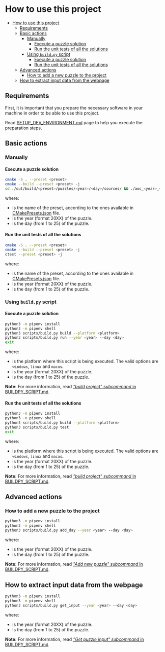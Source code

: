 # How to use this project

- [How to use this project](#how-to-use-this-project)
  - [Requirements](#requirements)
  - [Basic actions](#basic-actions)
    - [Manually](#manually)
      - [Execute a puzzle solution](#execute-a-puzzle-solution)
      - [Run the unit tests of all the solutions](#run-the-unit-tests-of-all-the-solutions)
    - [Using `build.py` script](#using-buildpy-script)
      - [Execute a puzzle solution](#execute-a-puzzle-solution-1)
      - [Run the unit tests of all the solutions](#run-the-unit-tests-of-all-the-solutions-1)
  - [Advanced actions](#advanced-actions)
    - [How to add a new puzzle to the project](#how-to-add-a-new-puzzle-to-the-project)
  - [How to extract input data from the webpage](#how-to-extract-input-data-from-the-webpage)

## Requirements

First, it is important that you prepare the necessary software in your machine in order to be able to use this project.

Read [SETUP_DEV_ENVIRONMENT.md](./SETUP_DEV_ENVIRONMENT.md) page to help you execute the preparation steps.

## Basic actions

### Manually

#### Execute a puzzle solution

```bash
cmake -S . --preset <preset>
cmake --build --preset <preset> -j
cd ./out/build/<preset>/puzzles/<year>/<day>/sources/ && ./aoc_<year>_<day>
```

where:
* <preset> is the name of the preset, according to the ones available in [CMakePresets.json](/CMakePresets.json) file.
* <year> is the year (format 20XX) of the puzzle.
* <day> is the day (from 1 to 25) of the puzzle.

#### Run the unit tests of all the solutions

```bash
cmake -S . --preset <preset>
cmake --build --preset <preset> -j
ctest --preset <preset> -j
```

where:
* <preset> is the name of the preset, according to the ones available in [CMakePresets.json](/CMakePresets.json) file.
* <year> is the year (format 20XX) of the puzzle.
* <day> is the day (from 1 to 25) of the puzzle.

### Using `build.py` script

#### Execute a puzzle solution

```bash
python3 -m pipenv install
python3 -m pipenv shell
python3 scripts/build.py build --platform <platform>
python3 scripts/build.py run --year <year> --day <day>
exit
```

where:
* <platform> is the platform where this script is being executed. The valid options are `windows`, `linux` and `macos`.
* <year> is the year (format 20XX) of the puzzle.
* <day> is the day (from 1 to 25) of the puzzle.

**Note:** For more information, read [*"build project" subcommand* in BUILDPY_SCRIPT.md](BUILDPY_SCRIPT.md#build-project-subcommands).

#### Run the unit tests of all the solutions

```bash
python3 -m pipenv install
python3 -m pipenv shell
python3 scripts/build.py build --platform <platform>
python3 scripts/build.py test
exit
```

where:
* <platform> is the platform where this script is being executed. The valid options are `windows`, `linux` and `macos`.
* <year> is the year (format 20XX) of the puzzle.
* <day> is the day (from 1 to 25) of the puzzle.

**Note:** For more information, read [*"build project" subcommand* in BUILDPY_SCRIPT.md](BUILDPY_SCRIPT.md#build-project-subcommands).

## Advanced actions

### How to add a new puzzle to the project

```bash
python3 -m pipenv install
python3 -m pipenv shell
python3 scripts/build.py add_day --year <year> --day <day>
```

where:
* <year> is the year (format 20XX) of the puzzle.
* <day> is the day (from 1 to 25) of the puzzle.

**Note:** For more information, read [*"Add new puzzle" subcommand* in BUILDPY_SCRIPT.md](BUILDPY_SCRIPT.md#add-new-puzzle-subcommand).

## How to extract input data from the webpage

```bash
python3 -m pipenv install
python3 -m pipenv shell
python3 scripts/build.py get_input --year <year> --day <day>
```

where:
* <year> is the year (format 20XX) of the puzzle.
* <day> is the day (from 1 to 25) of the puzzle.

**Note:** For more information, read [*"Get puzzle input" subcommand* in BUILDPY_SCRIPT.md](BUILDPY_SCRIPT.md#get-puzzle-input-subcommand).
